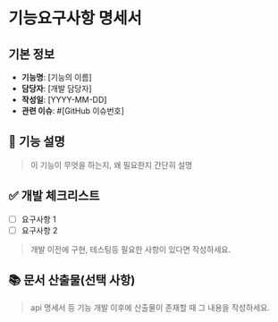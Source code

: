 # 기능요구사항 명세서

## 기본 정보

- **기능명**: [기능의 이름]
- **담당자**: [개발 담당자]
- **작성일**: [YYYY-MM-DD]
- **관련 이슈**: #[GitHub 이슈번호]

## 📝 기능 설명

> 이 기능이 무엇을 하는지, 왜 필요한지 간단히 설명

## ✅ 개발 체크리스트

- [ ] 요구사항 1
- [ ] 요구사항 2

> 개발 이전에 구현, 테스팅등 필요한 사항이 있다면 작성하세요.

## 📚 문서 산출물(선택 사항)

> api 명세서 등 기능 개발 이후에 산출물이 존재할 때 그 내용을 작성하세요.

